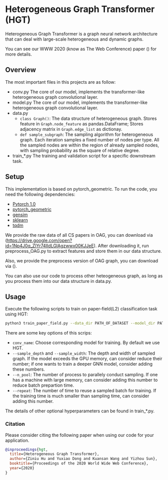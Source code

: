 # Heterogeneous Graph Transformer (HGT)

Heterogeneous Graph Transformer is a graph neural network architecture that can deal with large-scale heterogeneous and dynamic graphs.

You can see our WWW 2020 (know as The Web Conference) paper () for more details.

## Overview
The most important files in this projects are as follow:
- conv.py
  The core of our model, implements the transformer-like heterogeneous graph convolutional layer.
- model.py
  The core of our model, implements the transformer-like heterogeneous graph convolutional layer.
- data.py
  - `class Graph()`: The data structure of heterogeneous graph. Stores feature in ``Graph.node_feature`` as pandas.DataFrame; Stores adjacency matrix in ``Graph.edge_list`` as dictionay.
  - `def sample_subgraph`: The sampling algorithm for heterogeneous graph. Each iteration samples a fixed number of nodes per type. All the sampled nodes are within the region of already sampled nodes, with sampling probability as the square of relative degree.
- train_*.py
  The training and validation script for a specific downstream task.
  
## Setup

This implementation is based on pytorch_geometric. To run the code, you need the following dependencies:

- [Pytorch 1.0](https://pytorch.org/)
- [pytorch_geometric](https://pytorch-geometric.readthedocs.io/)
- [gensim](https://github.com/RaRe-Technologies/gensim)
- [sklearn](https://github.com/scikit-learn/scikit-learn)
- [tqdm](https://github.com/tqdm/tqdm)

We provide the raw data of all CS papers in OAG, you can download via (https://drive.google.com/open?id=1Np4J0q_ZIYr74IIdLGlAgzwwx00KJJeE). After downloading it, run preprocess_OAG.py to extract features and store them in our data structure.

Also, we provide the preprocess version of OAG graph, you can download via ().

You can also use our code to process other heteogeneous graph, as long as you process them into our data structure in data.py.

## Usage
Execute the following scripts to train on paper-field(L2) classification task using HGT:

```bash
python3 train_paper_field.py --data_dir PATH_OF_DATASET --model_dir PATH_OF_SAVED_MODEL --conv_name hgt --n_layers 3
```
There are some key options of this scrips:
- `conv_name`: Choose corresponding model for training. By default we use HGT.
- `--sample_depth` and `--sample_width`: The depth and width of sampled graph. If the model exceeds the GPU memory, can consider reduce their number; if one wants to train a deeper GNN model, consider adding these numbers.
- `--n_pool`: The number of process to parallely conduct sampling. If one has a machine with large memory, can consider adding this number to reduce batch prepartion time.
- `--repeat`: The number of time to reuse a sampled batch for training. If the training time is much smaller than sampling time, can consider adding this number.

The details of other optional hyperparameters can be found in train_*.py. 
### Citation

Please consider citing the following paper when using our code for your application.

```bibtex
@inproceedings{hgt,
  title={Heterogeneous Graph Transformer},
  author={Ziniu Hu and Yuxiao Dong and Kuansan Wang and Yizhou Sun},
  booktitle={Proceedings of the 2020 World Wide Web Conference},
  year={2020}
}
```
